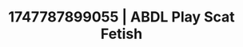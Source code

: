 ---
categories:
- Softcore narrative
- Anal play
- Virtual lover intimacy
- Erotic dreamscape
- AI girlfriend fantasy
image: /assets/images/1747787899055.jpg
layout: post
seo:
  description: Featured content with high-quality ABDL Play, Scat Fetish. HD images
    available.
  keywords: ABDL Play, Scat Fetish
  og_image: /assets/images/1747787899055.jpg
  schema_type: VisualArtwork
tags:
- ABDL Play
- Scat Fetish
- '#1747787899055'
title: 1747787899055 | ABDL Play Scat Fetish
---